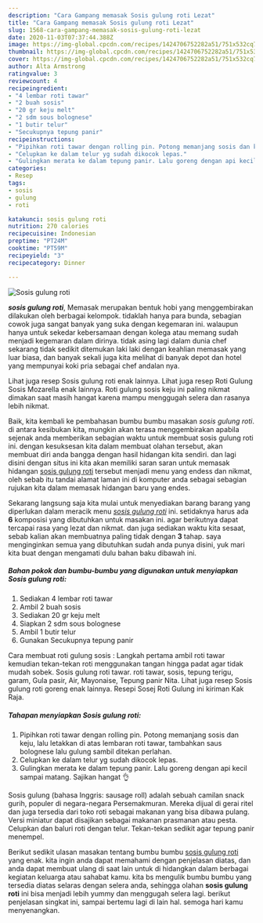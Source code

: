 ```yaml
---
description: "Cara Gampang memasak Sosis gulung roti Lezat"
title: "Cara Gampang memasak Sosis gulung roti Lezat"
slug: 1568-cara-gampang-memasak-sosis-gulung-roti-lezat
date: 2020-11-03T07:37:44.388Z
image: https://img-global.cpcdn.com/recipes/1424706752282a51/751x532cq70/sosis-gulung-roti-foto-resep-utama.jpg
thumbnail: https://img-global.cpcdn.com/recipes/1424706752282a51/751x532cq70/sosis-gulung-roti-foto-resep-utama.jpg
cover: https://img-global.cpcdn.com/recipes/1424706752282a51/751x532cq70/sosis-gulung-roti-foto-resep-utama.jpg
author: Alta Armstrong
ratingvalue: 3
reviewcount: 4
recipeingredient:
- "4 lembar roti tawar"
- "2 buah sosis"
- "20 gr keju melt"
- "2 sdm sous bolognese"
- "1 butir telur"
- "Secukupnya tepung panir"
recipeinstructions:
- "Pipihkan roti tawar dengan rolling pin. Potong memanjang sosis dan keju, lalu letakkan di atas lembaran roti tawar, tambahkan saus bolognese lalu gulung sambil ditekan perlahan."
- "Celupkan ke dalam telur yg sudah dikocok lepas."
- "Gulingkan merata ke dalam tepung panir. Lalu goreng dengan api kecil sampai matang. Sajikan hangat 👌"
categories:
- Resep
tags:
- sosis
- gulung
- roti

katakunci: sosis gulung roti 
nutrition: 270 calories
recipecuisine: Indonesian
preptime: "PT24M"
cooktime: "PT59M"
recipeyield: "3"
recipecategory: Dinner

---
```



![Sosis gulung roti](https://img-global.cpcdn.com/recipes/1424706752282a51/751x532cq70/sosis-gulung-roti-foto-resep-utama.jpg)

<b><i>sosis gulung roti</i></b>, Memasak merupakan bentuk hobi yang menggembirakan dilakukan oleh berbagai kelompok. tidaklah hanya para bunda, sebagian cowok juga sangat banyak yang suka dengan kegemaran ini. walaupun hanya untuk sekedar kebersamaan dengan kolega atau memang sudah menjadi kegemaran dalam dirinya. tidak asing lagi dalam dunia chef sekarang tidak sedikit ditemukan laki laki dengan keahlian memasak yang luar biasa, dan banyak sekali juga kita melihat di banyak depot dan hotel yang mempunyai koki pria sebagai chef andalan nya.

Lihat juga resep Sosis gulung roti enak lainnya. Lihat juga resep Roti Gulung Sosis Mozarella enak lainnya. Roti gulung sosis keju ini paling nikmat dimakan saat masih hangat karena mampu menggugah selera dan rasanya lebih nikmat.

Baik, kita kembali ke pembahasan bumbu bumbu masakan <i>sosis gulung roti</i>. di antara kesibukan kita, mungkin akan terasa menggembirakan apabila sejenak anda memberikan sebagian waktu untuk membuat sosis gulung roti ini. dengan kesuksesan kita dalam membuat olahan tersebut, akan membuat diri anda bangga dengan hasil hidangan kita sendiri. dan lagi disini dengan situs ini kita akan memiliki saran saran untuk memasak hidangan <u>sosis gulung roti</u> tersebut menjadi menu yang endess dan nikmat, oleh sebab itu tandai alamat laman ini di komputer anda sebagai sebagian rujukan kita dalam memasak hidangan baru yang endes.


Sekarang langsung saja kita mulai untuk menyediakan barang barang yang diperlukan dalam meracik menu <u><i>sosis gulung roti</i></u> ini. setidaknya harus ada <b>6</b> komposisi yang dibutuhkan untuk masakan ini. agar berikutnya dapat tercapai rasa yang lezat dan nikmat. dan juga sediakan waktu kita sesaat, sebab kalian akan membuatnya paling tidak dengan <b>3</b> tahap. saya menginginkan semua yang dibutuhkan sudah anda punya disini, yuk mari kita buat dengan mengamati dulu bahan baku dibawah ini.

<!--inarticleads1-->

##### Bahan pokok dan bumbu-bumbu yang digunakan untuk menyiapkan Sosis gulung roti:

1. Sediakan 4 lembar roti tawar
1. Ambil 2 buah sosis
1. Sediakan 20 gr keju melt
1. Siapkan 2 sdm sous bolognese
1. Ambil 1 butir telur
1. Gunakan Secukupnya tepung panir


Cara membuat roti gulung sosis : Langkah pertama ambil roti tawar kemudian tekan-tekan roti menggunakan tangan hingga padat agar tidak mudah sobek. Sosis gulung roti tawar. roti tawar, sosis, tepung terigu, garam, Gula pasir, Air, Mayonaise, Tepung panir Nita. Lihat juga resep Sosis gulung roti goreng enak lainnya. Resepi Sosej Roti Gulung ini kiriman Kak Raja. 

<!--inarticleads2-->

##### Tahapan menyiapkan Sosis gulung roti:

1. Pipihkan roti tawar dengan rolling pin. Potong memanjang sosis dan keju, lalu letakkan di atas lembaran roti tawar, tambahkan saus bolognese lalu gulung sambil ditekan perlahan.
1. Celupkan ke dalam telur yg sudah dikocok lepas.
1. Gulingkan merata ke dalam tepung panir. Lalu goreng dengan api kecil sampai matang. Sajikan hangat 👌


Sosis gulung (bahasa Inggris: sausage roll) adalah sebuah camilan snack gurih, populer di negara-negara Persemakmuran. Mereka dijual di gerai ritel dan juga tersedia dari toko roti sebagai makanan yang bisa dibawa pulang. Versi miniatur dapat disajikan sebagai makanan prasmanan atau pesta. Celupkan dan baluri roti dengan telur. Tekan-tekan sedikit agar tepung panir menempel. 

Berikut sedikit ulasan masakan tentang bumbu bumbu <u>sosis gulung roti</u> yang enak. kita ingin anda dapat memahami dengan penjelasan diatas, dan anda dapat membuat ulang di saat lain untuk di hidangkan dalam berbagai kegiatan keluarga atau sahabat kamu. kita bs mengulik bumbu bumbu yang tersedia diatas selaras dengan selera anda, sehingga olahan <b>sosis gulung roti</b> ini bisa menjadi lebih yummy dan menggugah selera lagi. berikut penjelasan singkat ini, sampai bertemu lagi di lain hal. semoga hari kamu menyenangkan.
